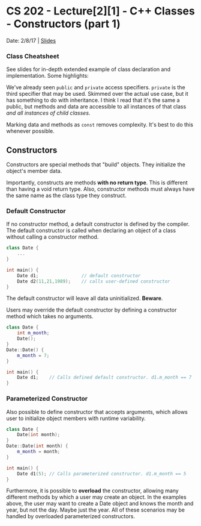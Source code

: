 # CS 202 - Lecture[2][1] - C++ Classes - Constructors (part 1)
Date: 2/8/17 | [Slides](../slides/CS202_Lecture6_[C++_Classes-Constructors_(Pt.1)]_02.08.pdf)

### Class Cheatsheet
See slides for in-depth extended example of class declaration and
implementation. Some highlights:

We've already seen `public` and `private` access specifiers. `private`
is the third specifier that may be used. Skimmed over the actual use
case, but it has something to do with inheritance. I think I read that
it's the same a public, but methods and data are accessible to all
instances of that class *and all instances of child classes*.

Marking data and methods as `const` removes complexity. It's best to do
this whenever possible.

## Constructors
Constructors are special methods that "build" objects. They initialize
the object's member data.

Importantly, constructs are methods **with no return type**. This is
different than having a void return type. Also, constructor methods
must always have the same name as the class type they construct.

### Default Constructor
If no constructor method, a default constructor is defined by the
compiler. The default constructor is called when declaring an object of
a class without calling a constructor method.

```cpp
class Date {
    ...
}

int main() {
    Date d1;                // default constructor
    Date d2(11,21,1989);    // calls user-defined constructor
}
```

The default constructor will leave all data uninitialized. **Beware**.

Users may override the default constructor by defining a constructor
method which takes no arguments.

```cpp
class Date {
    int m_month;
    Date();
}
Date::Date() {
    m_month = 7;
}

int main() {
    Date d1;    // Calls defined default constructor. d1.m_month == 7
}
```

### Parameterized Constructor
Also possible to define constructor that accepts arguments, which
allows user to initialize object members with runtime variability.
```cpp
class Date {
    Date(int month);
}
Date::Date(int month) {
    m_month = month;
}

int main() {
    Date d1(5); // Calls parameterized constructor. d1.m_month == 5
}
```

Furthermore, it is possible to **overload** the constructor, allowing
many different methods by which a user may create an object. In the
examples above, the user may want to create a Date object and knows
the month and year, but not the day. Maybe just the year. All of these
scenarios may be handled by overloaded parameterized constructors.
